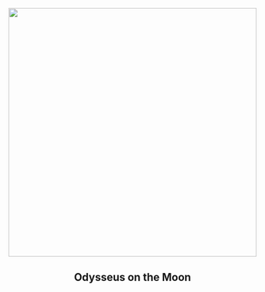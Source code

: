 
<p align="center"><img src="https://apod.nasa.gov/apod/image/2403/IM_Odysseus_landing-1100x600.png" width="500" height="500"></p>
<h2 align="center"> Odysseus on the Moon </h2>
